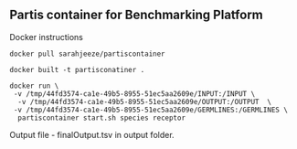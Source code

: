 ## Partis container for Benchmarking Platform

Docker instructions 




```docker pull sarahjeeze/partiscontainer```

```docker built -t partisconatiner . ```

```docker run \ ``` \
   ```  -v /tmp/44fd3574-ca1e-49b5-8955-51ec5aa2609e/INPUT:/INPUT \ ``` \
  ```   -v /tmp/44fd3574-ca1e-49b5-8955-51ec5aa2609e/OUTPUT:/OUTPUT  \  ```\
   ```  -v /tmp/44fd3574-ca1e-49b5-8955-51ec5aa2609e/GERMLINES:/GERMLINES \ ```\
  ```   partiscontainer start.sh species receptor  ```


Output file - finalOutput.tsv in output folder.


